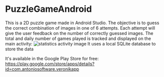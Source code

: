 # PuzzleGameAndroid
This is a 2D puzzle game made in Android Studio. The objective is to guess the correct combination of images in one of 6 attempts. Each attempt will give the user feedback on the number of correctly guessed images. The total and daily number of games played is tracked and displayed on the main activity:
![statistics activity image](https://play-lh.googleusercontent.com/buQXYKjn60p4WUS8G2_cGaIfLNdipMtPDMSCem4Ubytn220PCKh1SfM5QpEANjv3CiM=w1920-h969-rw)
It uses a local SQLite database to store the data

It's available in the Google Play Store for free: https://play.google.com/store/apps/details?id=com.antoniosoftware.veronikapp

